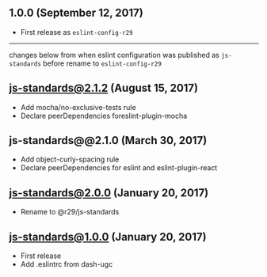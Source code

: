 ## 1.0.0 (September 12, 2017)

* First release as `eslint-config-r29`

-----
changes below from when eslint configuration was published as `js-standards` before rename to `eslint-config-r29`

## js-standards@2.1.2 (August 15, 2017)

* Add mocha/no-exclusive-tests rule
* Declare peerDependencies foreslint-plugin-mocha

## js-standards@@2.1.0 (March 30, 2017)

* Add object-curly-spacing rule
* Declare peerDependencies for eslint and eslint-plugin-react

## js-standards@2.0.0 (January 20, 2017)

* Rename to @r29/js-standards

## js-standards@1.0.0 (January 20, 2017)

* First release
* Add .eslintrc from dash-ugc
